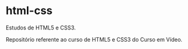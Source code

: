 # html-css
 Estudos de HTML5 e CSS3.

 Repositório referente ao curso de HTML5 e CSS3 do Curso em Vídeo.   
